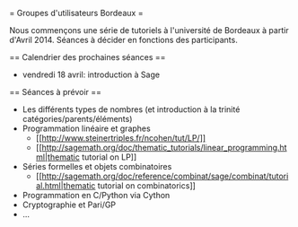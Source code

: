 = Groupes d'utilisateurs Bordeaux =

Nous commençons une série de tutoriels à l'université de Bordeaux à partir d'Avril 2014. Séances à décider en fonctions des participants.

== Calendrier des prochaines séances ==

 * vendredi 18 avril: introduction à Sage

== Séances à prévoir ==

 * Les différents types de nombres (et introduction à la trinité catégories/parents/éléments)
 * Programmation linéaire et graphes
    * [[http://www.steinertriples.fr/ncohen/tut/LP/]]
    * [[http://sagemath.org/doc/thematic_tutorials/linear_programming.html|thematic tutorial on LP]]
 * Séries formelles et objets combinatoires
    * [[http://sagemath.org/doc/reference/combinat/sage/combinat/tutorial.html|thematic tutorial on combinatorics]]
 * Programmation en C/Python via Cython
 * Cryptographie et Pari/GP
 * ...
